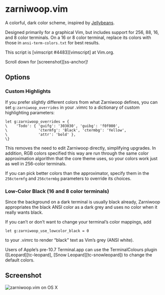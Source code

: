 zarniwoop.vim
==============

A colorful, dark color scheme, inspired by [Jellybeans](https://github.com/nanotech/jellybeans.vim).

Designed primarily for a graphical Vim, but includes support for 256, 88, 16,
and 8 color terminals. On a 16 or 8 color terminal, replace its colors with
those in `ansi-term-colors.txt` for best results.

This script is [vimscript #4483][vimscript] at Vim.org.

Scroll down for [screenshot][ss-anchor]!

## Options

### Custom Highlights

If you prefer slightly different colors from what Zarniwoop defines,
you can set `g:zarniwoop_overrides` in your .vimrc to a dictionary of
custom highlighting parameters:

    let g:zarniwoop_overrides = {
    \    'Todo': { 'guifg': '303030', 'guibg': 'f0f000',
    \              'ctermfg': 'Black', 'ctermbg': 'Yellow',
    \              'attr': 'bold' },
    \}

This removes the need to edit Zarniwoop directly, simplifying
upgrades. In addition, RGB colors specified this way are run through
the same color approximation algorithm that the core theme uses, so
your colors work just as well in 256-color terminals.

If you can pick better colors than the approximator, specify them
in the `256ctermfg` and `256ctermbg` parameters to override
its choices.

### Low-Color Black (16 and 8 color terminals)

Since the background on a dark terminal is usually black already,
Zarniwoop appropriates the black ANSI color as a dark grey and
uses no color when it really wants black.

If you can’t or don’t want to change your terminal’s color
mappings, add

    let g:zarniwoop_use_lowcolor_black = 0

to your .vimrc to render “black” text as Vim’s grey (ANSI white).

Users of Apple’s pre-10.7 Terminal.app can use the TerminalColours
plugin ([Leopard][tc-leopard], [Snow Leopard][tc-snowleopard]) to
change the default colors.

## Screenshot

![zarniwoop.vim on OS X](http://dl.dropbox.com/u/698619/Pictures/GitHub/zarniwoop.png)
